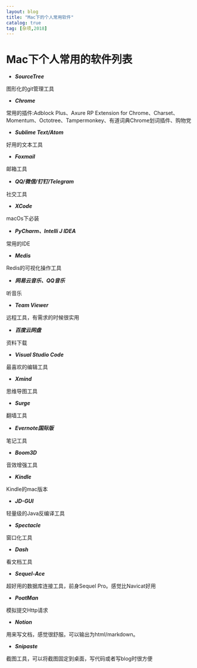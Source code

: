 ```yaml
---
layout: blog
title: "Mac下的个人常用软件"
catalog: true
tag: [杂项,2018]
---
```


# Mac下个人常用的软件列表

+ ***SourceTree***

图形化的git管理工具

+ ***Chrome***

常用的插件:Adblock Plus、Axure RP Extension for Chrome、Charset、Momentum、Octotree、Tampermonkey、有道词典Chrome划词插件、购物党

+ ***Sublime Text/Atom***

好用的文本工具

+ ***Foxmail***

邮箱工具

+ ***QQ/微信/钉钉/Telegram***

社交工具

+ ***XCode***

macOs下必装

+ ***PyCharm、Intelli J IDEA***

常用的IDE

+ ***Medis***

Redis的可视化操作工具

+ ***网易云音乐、QQ音乐***

听音乐

+ ***Team Viewer***

远程工具，有需求的时候很实用

+ ***百度云网盘***

资料下载

+ ***Visual Studio Code***

最喜欢的编辑工具

+ ***Xmind***

思维导图工具

+ ***Surge***

翻墙工具

+ ***Evernote国际版***

笔记工具

+ ***Boom3D***

音效增强工具

+ ***Kindle***

Kindle的mac版本

+ ***JD-GUI***

轻量级的Java反编译工具

+ ***Spectacle***

窗口化工具

+ ***Dash***

看文档工具

+ ***Sequel-Ace***

超好用的数据库连接工具，前身Sequel Pro。感觉比Navicat好用

+ ***PoatMan***

模拟提交Http请求

+ ***Notion***

用来写文档，感觉很舒服。可以输出为html/markdown。

+ ***Snipaste***

截图工具，可以将截图固定到桌面，写代码或者写blog时很方便



